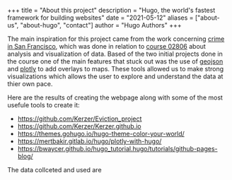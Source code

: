 +++
title = "About this project"
description = "Hugo, the world's fastest framework for building websites"
date = "2021-05-12"
aliases = ["about-us", "about-hugo", "contact"]
author = "Hugo Authors"
+++

The main inspiration for this project came from the work concerning [crime in San Francisco](https://data.sfgov.org/Public-Safety/Police-Department-Incident-Reports-Historical-2003/tmnf-yvry),
which was done in relation to [course 02806](https://kurser.dtu.dk/course/02806) about analysis and visualization of data. 
Based of the two initial projects done in the course one of the main features that stuck out was the use of [geojson](https://en.wikipedia.org/wiki/GeoJSON)
and [plotly](https://plotly.com/) to add overlays to maps. These tools allowed us to make strong visualizations which allows the user to explore
and understand the data at thier own pace.

Here are the results of creating the webpage along with some of the most usefule tools to create it:

* https://github.com/Kerzer/Eviction_project
* https://github.com/Kerzer/Kerzer.github.io
* https://themes.gohugo.io/hugo-theme-color-your-world/
* https://mertbakir.gitlab.io/hugo/plotly-with-hugo/
* https://bwaycer.github.io/hugo_tutorial.hugo/tutorials/github-pages-blog/

The data collceted and used are 